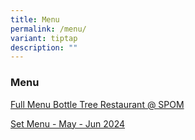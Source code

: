 ```yaml
---
title: Menu
permalink: /menu/
variant: tiptap
description: ""
---
```

<h3>Menu</h3>
<p><a href="/files/Full_Menu_Bottle_Tree_Restaurant___SPOM.pdf" rel="noopener noreferrer nofollow" target="_blank">Full Menu Bottle Tree Restaurant @ SPOM</a>
</p>
<p><a href="/files/Set_Menu___May___Jun_2024.pdf" rel="noopener noreferrer nofollow" target="_blank">Set Menu - May - Jun 2024</a>
</p>